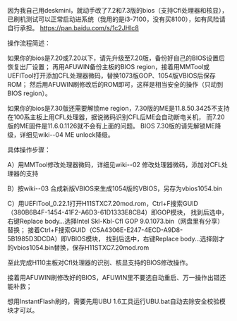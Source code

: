 因为我自己用deskmini，就动手改了7.2和7.3版的bios（支持Cfl处理器和核显），
已刷机测试可以正常启动进系统（我用的是i3-7100，没有买8100），如有风险请自行承担。
https://pan.baidu.com/s/1c2JHlc8

操作流程简述：

如果你的bios是7.20或7.20以下，请先升级至7.20版，备份好自己的BIOS设置后恢复出厂设置；
再用AFUWIN备份主板的BIOS region，接着用MMTool或UEFITool打开添加CFL处理器微码，替换1073版GOP、1054版VBIOS后保存ROM；
然后用AFUWIN刷修改后的ROM即可，这样是相当安全的操作（只动到BIOS region）。

如果你的bios是7.30版还需要解锁me region，7.30版的ME是11.8.50.3425不支持在100系主板上用CFL处理器，据说微码识别CFL后ME会自动断电关机，
而7.20版的ME固件是11.6.0.1126就不会有上面的问题。
BIOS 7.30版的请先解锁ME降级，详细见wiki--04 ME unlock降级。


具体操作步骤：

A）用MMTool修改处理器微码，详细见wiki--02 修改处理器微码，添加对CFL处理器的支持

B）按wiki--03 合成新版VBIOS来生成1054版的VBIOS，另存为vbios1054.bin

C）用UEFITool_0.22.1打开H11STXC7.20mod.rom，Ctrl+F搜索GUID（380B6B4F-1454-41F2-A6D3-61D1333E8CB4）即GOP模块，
   找到后选中，右键Replace body…选择Intel Skl-Kbl-Cfl GOP 9.0.1073.bin（网盘里有分享）替换；
   接着Ctrl+F搜索GUID（C5A4306E-E247-4ECD-A9D8-5B1985D3DCDA）即VBIOS模块，
   找到后选中，右键Replace body…选择刚才的vbios1054.bin替换，保存H11STXC7.20mod.rom
   
至此完成H110主板对Cfl处理器的识别、核显支持的BIOS修改操作。

接着用AFUWIN刷修改好的BIOS，AFUWIN里不要选自动重启、万一操作出错还能补救；

想用InstantFlash刷的，需要先用UBU 1.6工具运行UBU.bat自动去除安全校验模块才可以。




